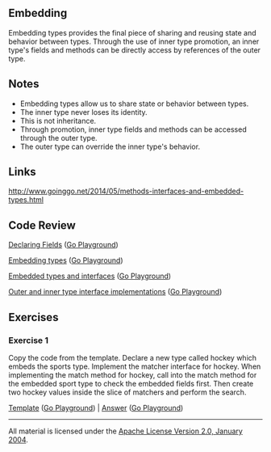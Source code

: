 ## Embedding

Embedding types provides the final piece of sharing and reusing state and behavior between types. Through the use of inner type promotion, an inner type's fields and methods can be directly access by references of the outer type.

## Notes

* Embedding types allow us to share state or behavior between types.
* The inner type never loses its identity.
* This is not inheritance.
* Through promotion, inner type fields and methods can be accessed through the outer type.
* The outer type can override the inner type's behavior.

## Links

http://www.goinggo.net/2014/05/methods-interfaces-and-embedded-types.html

## Code Review

[Declaring Fields](example1/example1.go) ([Go Playground](https://play.golang.org/p/Bweb5f-xdM))

[Embedding types](example2/example2.go) ([Go Playground](http://play.golang.org/p/wAV3xnKj60))

[Embedded types and interfaces](example3/example3.go) ([Go Playground](https://play.golang.org/p/_MiwwXZbVI))

[Outer and inner type interface implementations](example4/example4.go) ([Go Playground](https://play.golang.org/p/QSjaJocj5S))

## Exercises

### Exercise 1

Copy the code from the template. Declare a new type called hockey which embeds the sports type. Implement the matcher interface for hockey. When implementing the match method for hockey, call into the match method for the embedded sport type to check the embedded fields first. Then create two hockey values inside the slice of matchers and perform the search.

[Template](exercises/template1/template1.go) ([Go Playground](https://play.golang.org/p/QoRYJOHiZS)) | 
[Answer](exercises/exercise1/exercise1.go) ([Go Playground](https://play.golang.org/p/U_f7Ko8eOK))
___
All material is licensed under the [Apache License Version 2.0, January 2004](http://www.apache.org/licenses/LICENSE-2.0).
